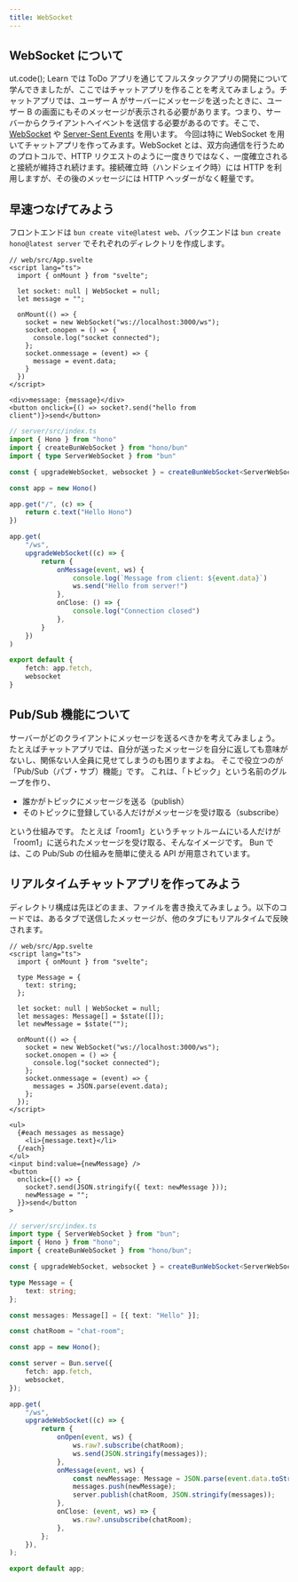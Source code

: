 ```yaml
---
title: WebSocket
---
```


## WebSocket について
ut.code(); Learn では ToDo アプリを通じてフルスタックアプリの開発について学んできましたが、ここではチャットアプリを作ることを考えてみましょう。チャットアプリでは、ユーザー A がサーバーにメッセージを送ったときに、ユーザー B の画面にもそのメッセージが表示される必要があります。つまり、サーバーからクライアントへイベントを送信する必要があるのです。そこで、[WebSocket](https://developer.mozilla.org/ja/docs/Web/API/WebSockets_API) や [Server-Sent Events](https://developer.mozilla.org/ja/docs/Web/API/Server-sent_events/Using_server-sent_events) を用います。
今回は特に WebSocket を用いてチャットアプリを作ってみます。WebSocket とは、双方向通信を行うためのプロトコルで、HTTP リクエストのように一度きりではなく、一度確立されると接続が維持され続けます。接続確立時（ハンドシェイク時）には HTTP を利用しますが、その後のメッセージには HTTP ヘッダーがなく軽量です。

## 早速つなげてみよう
フロントエンドは `bun create vite@latest web`、バックエンドは `bun create hono@latest server` でそれぞれのディレクトリを作成します。
```svelte
// web/src/App.svelte
<script lang="ts">
  import { onMount } from "svelte";

  let socket: null | WebSocket = null;
  let message = "";

  onMount(() => {
    socket = new WebSocket("ws://localhost:3000/ws");
    socket.onopen = () => {
      console.log("socket connected");
    };
    socket.onmessage = (event) => {
      message = event.data;
    } 
  })
</script>

<div>message: {message}</div>
<button onclick={() => socket?.send("hello from client")}>send</button>
```
```ts
// server/src/index.ts
import { Hono } from "hono"
import { createBunWebSocket } from "hono/bun"
import { type ServerWebSocket } from "bun"

const { upgradeWebSocket, websocket } = createBunWebSocket<ServerWebSocket>()

const app = new Hono()

app.get("/", (c) => {
    return c.text("Hello Hono")
})

app.get(
    "/ws",
    upgradeWebSocket((c) => {
        return {
            onMessage(event, ws) {
                console.log(`Message from client: ${event.data}`)
                ws.send("Hello from server!")
            },
            onClose: () => {
                console.log("Connection closed")
            },
        }
    })
)

export default {
    fetch: app.fetch,
    websocket
}
```

## Pub/Sub 機能について
サーバーがどのクライアントにメッセージを送るべきかを考えてみましょう。
たとえばチャットアプリでは、自分が送ったメッセージを自分に返しても意味がないし、関係ない人全員に見せてしまうのも困りますよね。
そこで役立つのが「Pub/Sub（パブ・サブ）機能」です。
これは、「トピック」という名前のグループを作り、

- 誰かがトピックにメッセージを送る（publish）
- そのトピックに登録している人だけがメッセージを受け取る（subscribe）

という仕組みです。
たとえば「room1」というチャットルームにいる人だけが「room1」に送られたメッセージを受け取る、そんなイメージです。
Bun では、この Pub/Sub の仕組みを簡単に使える API が用意されています。

## リアルタイムチャットアプリを作ってみよう
ディレクトリ構成は先ほどのまま、ファイルを書き換えてみましょう。以下のコードでは、あるタブで送信したメッセージが、他のタブにもリアルタイムで反映されます。
```svelte
// web/src/App.svelte
<script lang="ts">
  import { onMount } from "svelte";

  type Message = {
    text: string;
  };

  let socket: null | WebSocket = null;
  let messages: Message[] = $state([]);
  let newMessage = $state("");

  onMount(() => {
    socket = new WebSocket("ws://localhost:3000/ws");
    socket.onopen = () => {
      console.log("socket connected");
    };
    socket.onmessage = (event) => {
      messages = JSON.parse(event.data);
    };
  });
</script>

<ul>
  {#each messages as message}
    <li>{message.text}</li>
  {/each}
</ul>
<input bind:value={newMessage} />
<button
  onclick={() => {
    socket?.send(JSON.stringify({ text: newMessage }));
    newMessage = "";
  }}>send</button
>

```

```ts
// server/src/index.ts
import type { ServerWebSocket } from "bun";
import { Hono } from "hono";
import { createBunWebSocket } from "hono/bun";

const { upgradeWebSocket, websocket } = createBunWebSocket<ServerWebSocket>();

type Message = {
    text: string;
};

const messages: Message[] = [{ text: "Hello" }];

const chatRoom = "chat-room";

const app = new Hono();

const server = Bun.serve({
    fetch: app.fetch,
    websocket,
});

app.get(
    "/ws",
    upgradeWebSocket((c) => {
        return {
            onOpen(event, ws) {
                ws.raw?.subscribe(chatRoom);
                ws.send(JSON.stringify(messages));
            },
            onMessage(event, ws) {
                const newMessage: Message = JSON.parse(event.data.toString());
                messages.push(newMessage);
                server.publish(chatRoom, JSON.stringify(messages));
            },
            onClose: (event, ws) => {
                ws.raw?.unsubscribe(chatRoom);
            },
        };
    }),
);

export default app;

```